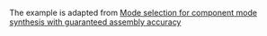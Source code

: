 The example is adapted from [Mode selection for component mode synthesis with guaranteed assembly accuracy](https://doi.org/10.1016/j.jsv.2024.118596)
